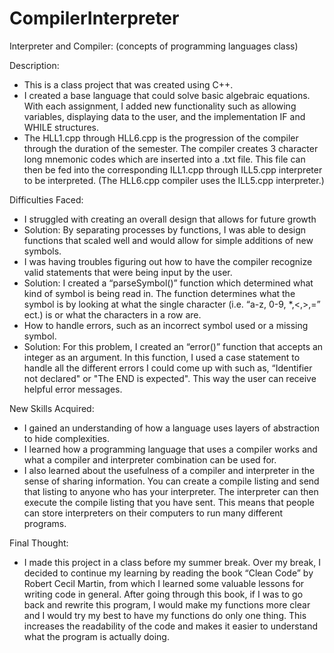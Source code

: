 # CompilerInterpreter

Interpreter and Compiler: (concepts of programming languages class)

Description:
- This is a class project that was created using C++.
- I created a base language that could solve basic algebraic equations. With each assignment, I added new functionality such as allowing variables, displaying data to the user, and the implementation IF and WHILE structures.
- The HLL1.cpp through HLL6.cpp is the progression of the compiler through the duration of the semester. The compiler creates 3 character long mnemonic codes which are inserted into a .txt file. This file can then be fed into the corresponding ILL1.cpp through ILL5.cpp interpreter to be interpreted. (The HLL6.cpp compiler uses the ILL5.cpp interpreter.)

Difficulties Faced: 
- I struggled with creating an overall design that allows for future growth
 - Solution: By separating processes by functions, I was able to design functions that scaled well and would allow for simple additions of new symbols.  
- I was having troubles figuring out how to have the compiler recognize valid statements that were being input by the user.
 - Solution: I created a “parseSymbol()” function which determined what kind of symbol is being read in. The function determines what the symbol is by looking at what the single character (i.e. “a-z, 0-9, *,<,>,=” ect.)  is or what the characters in a row are. 
- How to handle errors, such as an incorrect symbol used or a missing symbol.
 - Solution: For this problem, I created an “error()” function that accepts an integer as an argument. In this function, I used a case statement to handle all the different errors I could come up with such as, “Identifier not declared" or "The END is expected". This way the user can receive helpful error messages. 

New Skills Acquired: 
- I gained an understanding of how a language uses layers of abstraction to hide complexities.
- I learned how a programming language that uses a compiler works and what a compiler and interpreter combination can be used for.
- I also learned about the usefulness of a compiler and interpreter in the sense of sharing information. You can create a compile listing and send that listing to anyone who has your interpreter. The interpreter can then execute the compile listing that you have sent. This means that people can store interpreters on their computers to run many different programs.

Final Thought:
- I made this project in a class before my summer break. Over my break, I decided to continue my learning by reading the book “Clean Code” by Robert Cecil Martin, from which I learned some valuable lessons for writing code in general. After going through this book, if I was to go back and rewrite this program, I would make my functions more clear and I would try my best to have my functions do only one thing. This increases the readability of the code and makes it easier to understand what the program is actually doing. 
